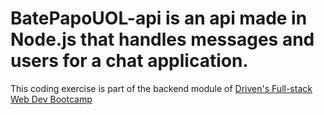 # BatePapoUOL-api is an api made in Node.js that handles messages and users for a chat application. 

This coding exercise is part of the backend module of [Driven's Full-stack Web Dev Bootcamp](https://driven.com.br)
